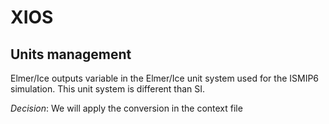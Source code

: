 XIOS
====

Units management
----------------
Elmer/Ice outputs variable in the Elmer/Ice unit system used for the ISMIP6 simulation. This unit system is different than SI. 

*Decision*: We will apply the conversion in the context file
